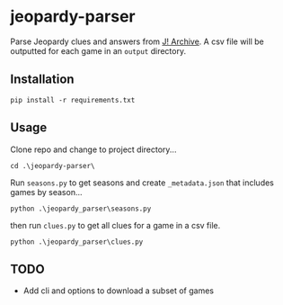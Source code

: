 # jeopardy-parser

Parse Jeopardy clues and answers from [J! Archive](https://j-archive.com/). A csv file will be outputted for each game in an `output` directory.

## Installation

```
pip install -r requirements.txt
```

## Usage

Clone repo and change to project directory...

```
cd .\jeopardy-parser\
```

Run `seasons.py` to get seasons and create `_metadata.json` that includes games by season...

```
python .\jeopardy_parser\seasons.py
```

then run `clues.py` to get all clues for a game in a csv file.

```
python .\jeopardy_parser\clues.py
```

## TODO
- Add cli and options to download a subset of games
